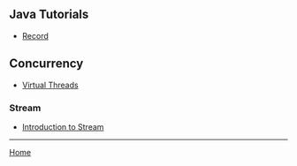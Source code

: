 ## Java Tutorials

- [Record](./records/records.md)

## Concurrency

- [Virtual Threads](./concurrency/1_virtual_thread.md)

### Stream

- [Introduction to Stream](./stream/1_Introduction_to_stream.md)

--- 

[Home](./../README.md)
